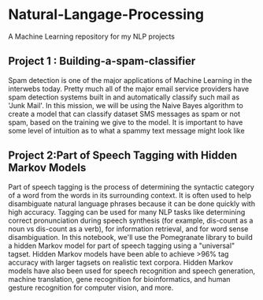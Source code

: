 # Natural-Langage-Processing
A Machine Learning repository for my NLP projects

## Project 1 : Building-a-spam-classifier
Spam detection is one of the major applications of Machine Learning in the interwebs today. Pretty much all of the major email service providers have spam detection systems built in and automatically classify such mail as 'Junk Mail'.
In this mission, we will be using the Naive Bayes algorithm to create a model that can classify dataset SMS messages as spam or not spam, based on the training we give to the model. It is important to have some level of intuition as to what a spammy text message might look like

## Project 2:Part of Speech Tagging with Hidden Markov Models
Part of speech tagging is the process of determining the syntactic category of a word from the words in its surrounding context. It is often used to help disambiguate natural language phrases because it can be done quickly with high accuracy. Tagging can be used for many NLP tasks like determining correct pronunciation during speech synthesis (for example, dis-count as a noun vs dis-count as a verb), for information retrieval, and for word sense disambiguation.
In this notebook, we'll use the Pomegranate library to build a hidden Markov model for part of speech tagging using a "universal" tagset. Hidden Markov models have been able to achieve >96% tag accuracy with larger tagsets on realistic text corpora. Hidden Markov models have also been used for speech recognition and speech generation, machine translation, gene recognition for bioinformatics, and human gesture recognition for computer vision, and more.
